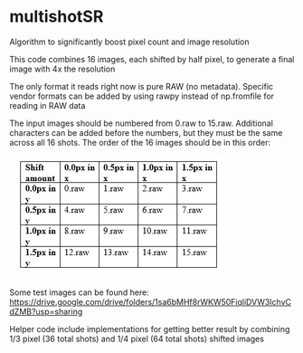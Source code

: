 # multishotSR
Algorithm to significantly boost pixel count and image resolution

This code combines 16 images, each shifted by half pixel, to generate a final image with 4x the resolution

The only format it reads right now is pure RAW (no metadata). Specific vendor formats can be added by using rawpy instead of np.fromfile for reading in RAW data

The input images should be numbered from 0.raw to 15.raw. Additional characters can be added before the numbers, but they must be the same across all 16 shots. The order of the 16 images should be in this order:

![alt text](https://github.com/xhstdong/multishotSR/blob/main/16shot_table.PNG?raw=true)

Some test images can be found here: https://drive.google.com/drive/folders/1sa6bMHf8rWKW50FiqliDVW3IchvCdZMB?usp=sharing

Helper code include implementations for getting better result by combining 1/3 pixel (36 total shots) and 1/4 pixel (64 total shots) shifted images 
